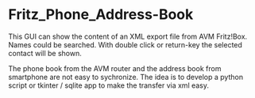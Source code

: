 # Fritz_Phone_Address-Book
This GUI can show the content of an XML export file from AVM Fritz!Box.
Names could be searched. With double click or return-key the selected contact will be shown.


The phone book from the AVM router and the address book from smartphone are not easy to sychronize. 
The idea is to develop a python script or tkinter / sqlite app to make the transfer via xml easy.
